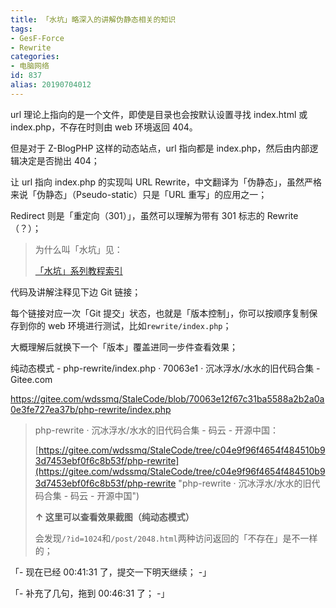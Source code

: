 ```yaml
---
title: 「水坑」略深入的讲解伪静态相关的知识
tags:
- GesF-Force
- Rewrite
categories:
- 电脑网络
id: 837
alias: 20190704012
---
```


url 理论上指向的是一个文件，即使是目录也会按默认设置寻找 index.html 或 index.php，不存在时则由 web 环境返回 404。

但是对于 Z-BlogPHP 这样的动态站点，url 指向都是 index.php，然后由内部逻辑决定是否抛出 404；

<!--more-->

让 url 指向 index.php 的实现叫 URL Rewrite，中文翻译为「伪静态」，虽然严格来说「伪静态」（Pseudo-static）只是「URL 重写」的应用之一；

Redirect 则是「重定向（301）」，虽然可以理解为带有 301 标志的 Rewrite（？）；

> 为什么叫「水坑」见：
>
> [「水坑」系列教程索引](/post/20200617652.html "「水坑」系列教程索引")

代码及讲解注释见下边 Git 链接；

每个链接对应一次「Git 提交」状态，也就是「版本控制」，你可以按顺序复制保存到你的 web 环境进行测试，比如`rewrite/index.php`；

大概理解后就换下一个「版本」覆盖进同一步件查看效果；

纯动态模式 - php-rewrite/index.php · 70063e1 · 沉冰浮水/水水的旧代码合集 - Gitee.com

https://gitee.com/wdssmq/StaleCode/blob/70063e12f67c31ba5588a2b2a0a0e3fe727ea37b/php-rewrite/index.php

> php-rewrite · 沉冰浮水/水水的旧代码合集 - 码云 - 开源中国：
>
> [https://gitee.com/wdssmq/StaleCode/tree/c04e9f96f4654f484510b93d7453ebf0f6c8b53f/php-rewrite](https://gitee.com/wdssmq/StaleCode/tree/c04e9f96f4654f484510b93d7453ebf0f6c8b53f/php-rewrite "php-rewrite · 沉冰浮水/水水的旧代码合集 - 码云 - 开源中国")
>
> **↑ 这里可以查看效果截图（纯动态模式）**
>
> 会发现`/?id=1024`和`/post/2048.html`两种访问返回的「不存在」是不一样的；

「- 现在已经 00:41:31 了，提交一下明天继续； -」

「- 补充了几句，拖到 00:46:31 了； -」
